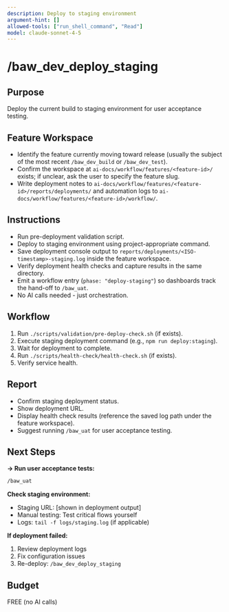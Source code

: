```yaml
---
description: Deploy to staging environment
argument-hint: []
allowed-tools: ["run_shell_command", "Read"]
model: claude-sonnet-4-5
---
```


# /baw_dev_deploy_staging

## Purpose
Deploy the current build to staging environment for user acceptance testing.

## Feature Workspace
- Identify the feature currently moving toward release (usually the subject of the most recent `/baw_dev_build` or `/baw_dev_test`).
- Confirm the workspace at `ai-docs/workflow/features/<feature-id>/` exists; if unclear, ask the user to specify the feature slug.
- Write deployment notes to `ai-docs/workflow/features/<feature-id>/reports/deployments/` and automation logs to
  `ai-docs/workflow/features/<feature-id>/workflow/`.

## Instructions
- Run pre-deployment validation script.
- Deploy to staging environment using project-appropriate command.
- Save deployment console output to `reports/deployments/<ISO-timestamp>-staging.log` inside the feature workspace.
- Verify deployment health checks and capture results in the same directory.
- Emit a workflow entry (`phase: "deploy-staging"`) so dashboards track the hand-off to `/baw_uat`.
- No AI calls needed - just orchestration.

## Workflow
1. Run `./scripts/validation/pre-deploy-check.sh` (if exists).
2. Execute staging deployment command (e.g., `npm run deploy:staging`).
3. Wait for deployment to complete.
4. Run `./scripts/health-check/health-check.sh` (if exists).
5. Verify service health.

## Report
- Confirm staging deployment status.
- Show deployment URL.
- Display health check results (reference the saved log path under the feature workspace).
- Suggest running `/baw_uat` for user acceptance testing.

## Next Steps

**→ Run user acceptance tests:**
```bash
/baw_uat
```

**Check staging environment:**
- Staging URL: [shown in deployment output]
- Manual testing: Test critical flows yourself
- Logs: `tail -f logs/staging.log` (if applicable)

**If deployment failed:**
1. Review deployment logs
2. Fix configuration issues
3. Re-deploy: `/baw_dev_deploy_staging`

## Budget
FREE (no AI calls)
